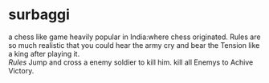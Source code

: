# surbaggi
a chess like game heavily popular in India:where chess originated.
Rules are so much realistic that you could hear the army cry and bear the Tension like a king after playing it.<br>
*Rules*
Jump and cross a enemy soldier to kill him.
kill all Enemys to Achive Victory.
